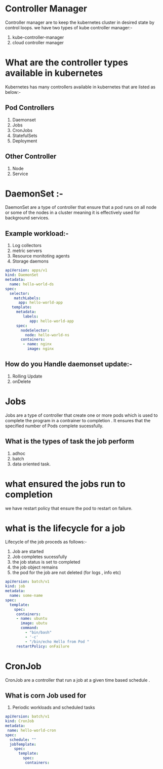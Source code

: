 # Controller Manager
Controller manager are to keep the kubernetes cluster in desired state by control loops. 
we have two types of kube controller manager:-
1) kube-controller-manager
2) cloud controller manager 






# What are the controller types available in kubernetes
Kubernetes has many controllers available in kubernetes that are listed as below:-
## Pod Controllers
1) Daemonset
2) Jobs
3) CronJobs
4) StatefulSets
5) Deployment
## Other Controller
1) Node
2) Service



# DaemonSet :- 
 DaemonSet are a type of controller that ensure that a pod runs on all node or some of the nodes in a cluster meaning it is effectively used for background services.
## Example workload:-
1) Log collectors
2) metric servers
3) Resource monitoting agents
4) Storage daemons
``` yaml
apiVersion: apps/v1
kind: DaemonSet
metadata:
  name: hello-world-ds
spec:
  selector:
    matchLabels:
      app: hello-world-app
   template:
     metadata:
        labels:
           app: hello-world-app
     spec:
       nodeSelector:
         node: hello-world-ns
       containers:
        - name: nginx
          image: nginx
```

## How do you Handle daemonset update:-
1) Rolling Update
2)  onDelete 

# Jobs
Jobs are a type of controller that create one or more pods which is used to complete the program in a contrainer to completion . It ensures that the specified number of Pods complete sucessfully. 
## What is the types of task the job perform
1) adhoc
2) batch
3) data oriented task.

# what ensured the jobs run to completion
we have restart policy that ensure  the pod to restart  on failure.

# what is the lifecycle for a job
Lifecycle of the job proceds as follows:-
1) Job are started
2) Job completes sucessfully 
3) the job status is set to completed
4) the job object remains
5) the pod for the job are not deleted (for logs , info etc)

``` yaml
apiVersion: batch/v1
kind: job
metadata:
  name: some-name
spec:
  template:
    spec:
     containers:
     - name: ubuntu
	   image: ubutu
	   command:
	     - "bin/bash"
	     - '-c'
	     - "/bin/echo Hello from Pod "
	 restartPolicy: onFailure

```

# CronJob
CronJob are a controller that run a job at a given time based schedule .

## What is corn Job used for
1) Periodic workloads and scheduled tasks

``` yaml 
apiVersion: batch/v1
kind: CronJob
metadata:
 name: hello-world-cron
spec:
  schedule: ""
  jobTemplate:
    spec:
      template:
	    spec:
	     containers:
       
```
